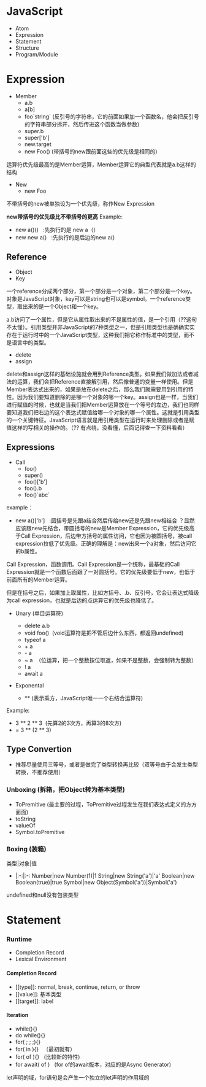 # JavaScript
- Atom
- Expression
- Statement
- Structure
- Program/Module

# Expression
- Member 
   - a.b
   - a[b]
   - foo\`string\` (反引号的字符串，它的前面如果加一个函数名，他会把反引号的字符串部分拆开，然后传进这个函数当做参数)
   - super.b
   - super['b']
   - new.target
   - new Foo()  (带括号的new跟前面这些的优先级是相同的)

运算符优先级最高的是Member运算，Member运算它的典型代表就是a.b这样的结构 

- New
   - new Foo

不带括号的new被单独设为一个优先级，称作New Expression

**new带括号的优先级比不带括号的更高**
Example:
- new a()()  &nbsp;&nbsp;:先执行的是 new a（）
- new new a()  &nbsp;&nbsp;:先执行的是后边的new a()

## Reference
- Object
- Key

一个reference分成两个部分，第一个部分是一个对象，第二个部分是一个key。对象是JavaScript对象，key可以是string也可以是symbol。一个reference类型，取出来的是一个Object和一个key。

a.b访问了一个属性，但是它从属性取出来的不是属性的值，是一个引用（??这句不太懂）。引用类型并非JavaScript的7种类型之一，但是引用类型也是确确实实存在于运行时中的一个JavaScript类型，这种我们把它称作标准中的类型，而不是语言中的类型。


- delete
- assign

delete和assign这样的基础设施就会用到Reference类型。如果我们做加法或者减法的运算，我们会把Reference直接解引用，然后像普通的变量一样使用。但是Member表达式出来的，如果是放在delete之后，那么我们就需要用到引用的特性。因为我们要知道删除的是哪一个对象的哪一个key。assign也是一样，当我们进行赋值的时候，也就是当我们把Member运算放在一个等号的左边，我们也同样要知道我们把右边的这个表达式赋值给哪一个对象的哪一个属性。这就是引用类型的一个关键特征。JavaScript语言就是用引用类型在运行时来处理删除或者是赋值这样的写相关的操作的。（?? 有点绕，没看懂，后面记得查一下资料看看）

## Expressions
- Call  
   - foo()
   - super()
   - foo()['b']
   - foo().b
   - foo()\`abc\`

example：<br>
- new a()['b'] &nbsp;&nbsp;:圆括号是先跟a结合然后传给new还是先跟new相结合 ？显然应该跟new先结合，带圆括号的new是Member Expression，它的优先级高于Call Expression，后边带方括号的属性访问，它也因为被圆括号，被call expression拉低了优先级。正确的理解是：new出来一个a对象，然后访问它的b属性。

Call Expression，函数调用。Call Expression是一个统称，最基础的Call Expression就是一个函数后面跟了一对圆括号。它的优先级要低于new，也低于前面所有的Member运算。

但是在括号之后，如果加上取属性，比如方括号、.b、反引号，它会让表达式降级为call expression，也就是后边的点运算它的优先级也降低了。


- Unary  (单目运算符)
   - delete a.b
   - void foo() &nbsp;(void运算符是把不管后边什么东西，都返回undefined)
   - typeof a
   - \+ a
   - \- a
   - ~ a  &nbsp;（位运算，把一个整数按位取返，如果不是整数，会强制转为整数）
   - ! a
   - await a

- Exponental
   - **  (表示乘方，JavaScript唯一一个右结合运算符)

 Example:
- 3 ** 2 ** 3  &nbsp;(先算2的3次方，再算3的8次方)
- = 3 ** (2 ** 3)

## Type Convertion
- 推荐尽量使用三等号，或者是做完了类型转换再比较（双等号由于会发生类型转换，不推荐使用）

### Unboxing (拆箱，把Object转为基本类型)
- ToPremitive (最主要的过程，ToPremitive过程发生在我们表达式定义的方方面面)
- toString
- valueOf
- Symbol.toPremitive

### Boxing (装箱)
类型|对象|值
-   |:-:|:-:
Number|new Number(1)|1
String|new String('a')|'a'
Boolean|new Boolean(true)|true
Symbol|new Object(Symbol('a'))|Symbol('a')

undefined和null没有包装类型

# Statement
### Runtime
- Completion Record
- Lexical Environment

#### Completion Record
- [[type]]: normal, break, continue, return, or throw
- [[value]]: 基本类型
- [[target]]: label

#### Iteration
- while(){}
- do while(){}
- for( ; ; ;){}
- for(  in ){}  &nbsp;&nbsp;（最初就有）
- for(  of ){}  &nbsp;&nbsp;(比较新的特性)
- for await( of ) &nbsp;&nbsp;(for of的await版本，对应的是Async Generator)

let声明的域，for语句是会产生一个独立的let声明的作用域的
